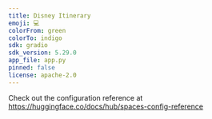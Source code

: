 ```yaml
---
title: Disney Itinerary
emoji: 💻
colorFrom: green
colorTo: indigo
sdk: gradio
sdk_version: 5.29.0
app_file: app.py
pinned: false
license: apache-2.0
---
```


Check out the configuration reference at https://huggingface.co/docs/hub/spaces-config-reference

